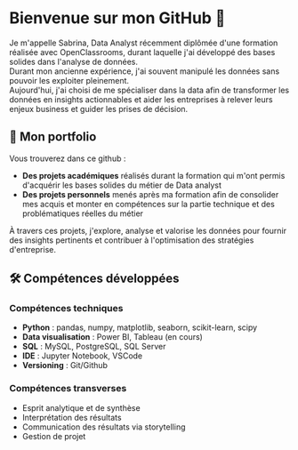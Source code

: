 # Bienvenue sur mon GitHub 👋

Je m'appelle Sabrina, Data Analyst récemment diplômée d'une formation réalisée avec OpenClassrooms, durant laquelle j'ai développé des bases solides dans l'analyse de données.  
Durant mon ancienne expérience, j'ai souvent manipulé les données sans pouvoir les exploiter pleinement.   
Aujourd'hui, j'ai choisi de me spécialiser dans la data afin de transformer les données en insights actionnables et aider les entreprises à relever leurs enjeux business et guider les prises de décision.

## 📂 Mon portfolio
Vous trouverez dans ce github : 
- **Des projets académiques** réalisés durant la formation qui m'ont permis d'acquérir les bases solides du métier de Data analyst
- **Des projets personnels** menés après ma formation afin de consolider mes acquis et monter en compétences sur la partie technique et des problématiques réelles du métier

À travers ces projets, j'explore, analyse et valorise les données pour fournir des insights pertinents et contribuer à l'optimisation des stratégies d'entreprise.

## 🛠️ Compétences développées 

### Compétences techniques
- **Python** : pandas, numpy, matplotlib, seaborn, scikit-learn, scipy
- **Data visualisation** : Power BI, Tableau (en cours)
- **SQL** : MySQL, PostgreSQL, SQL Server
- **IDE** : Jupyter Notebook, VSCode
- **Versioning** : Git/Github

### Compétences transverses
- Esprit analytique et de synthèse
- Interprétation des résultats
- Communication des résultats via storytelling
- Gestion de projet

